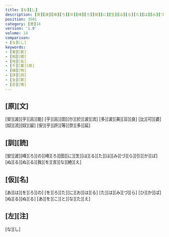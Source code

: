 ```yaml
---
title: [な][し]
description: [安][波][峰][ろ][の][峰][ろ][田][に][生][は][る][た][は][み][づ][ら][引][か][ば][ぬ][る][ぬ][る][我][を][言][な][絶][え]
position: 3501
category: [巻]14
version: '1.0'
volume: 14
comparison:
- [な][し]
keywords:
- [東][歌]
- [相][聞]
- [地][名]
- [千][葉][県]
- [植][物]
- [序][詞]
- [女][歌]
- [恋][情]
---
```


## [原][文]

[安][波][乎][呂][能] [乎][呂][田][尓][於][波][流] [多][波][美][豆][良] [比][可][婆][奴][流][奴][留] [安][乎][許][等][奈][多][延]

## [訓][読]

[安][波][峰][ろ][の][峰][ろ][田][に][生][は][る][た][は][み][づ][ら][引][か][ば][ぬ][る][ぬ][る][我][を][言][な][絶][え]

## [仮][名]

[あ][は][を][ろ][の] [を][ろ][た][に][お][は][る] [た][は][み][づ][ら] [ひ][か][ば][ぬ][る][ぬ][る] [あ][を][こ][と][な][た][え]

## [左][注]

[な][し]
